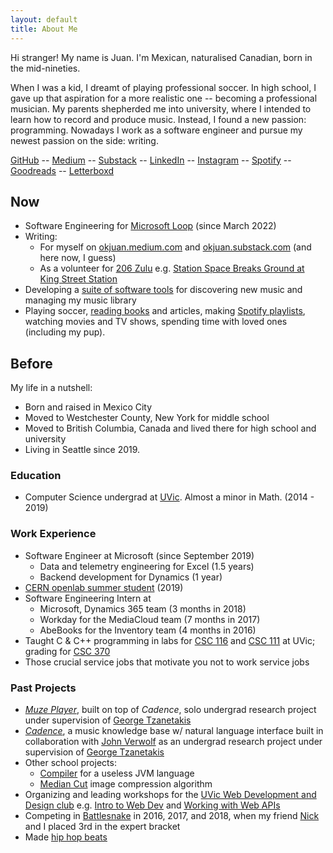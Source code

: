```yaml
---
layout: default
title: About Me
---
```


Hi stranger! My name is Juan. I'm Mexican, naturalised Canadian, born in the mid-nineties.

When I was a kid, I dreamt of playing professional soccer. In high school, I gave up that aspiration for a more realistic one -- becoming a professional musician. My parents shepherded me into university, where I intended to learn how to record and produce music. Instead, I found a new passion: programming. Nowadays I work as a software engineer and pursue my newest passion on the side: writing.

[GitHub](https://github.com/okjuan) -- [Medium](https://okjuan.medium.com) -- [Substack](https://okjuan.substack.com) -- [LinkedIn](https://www.linkedin.com/in/juan-carlos-gallegos-4a25a0b7/) -- [Instagram](https://www.instagram.com/) -- [Spotify](https://open.spotify.com/user/jcgalleg) -- [Goodreads](https://www.goodreads.com/user/show/57048915-juan) -- [Letterboxd](https://letterboxd.com/okjuanito/)

## Now
* Software Engineering for [Microsoft Loop](https://www.microsoft.com/en-us/microsoft-loop?ms.url=microsoftcommicrosoft-loop) (since March 2022)
* Writing:
    * For myself on [okjuan.medium.com](https://okjuan.medium.com) and [okjuan.substack.com](https://okjuan.substack.com) (and here now, I guess)
    * As a volunteer for [206 Zulu](https://206zulu.org/) e.g. [Station Space Breaks Ground at King Street Station](https://www.206zulu.org/station-space-breaks-ground-at-king-street-station/)
* Developing a [suite of software tools](https://github.com/okjuan/music-lib-bot) for discovering new music and managing my music library
* Playing soccer, [reading books](https://okjuan.medium.com/feeling-good-about-ditching-books-1c4633fd87f) and articles, making [Spotify playlists](https://open.spotify.com/user/jcgalleg), watching movies and TV shows, spending time with loved ones (including my pup).

## Before
My life in a nutshell:
* Born and raised in Mexico City
* Moved to Westchester County, New York for middle school
* Moved to British Columbia, Canada and lived there for high school and university
* Living in Seattle since 2019.

### Education
* Computer Science undergrad at [UVic](https://en.wikipedia.org/wiki/University_of_Victoria). Almost a minor in Math. (2014 - 2019)

### Work Experience
* Software Engineer at Microsoft (since September 2019)
    * Data and telemetry engineering for Excel (1.5 years)
    * Backend development for Dynamics (1 year)
* [CERN openlab summer student](https://okjuan.medium.com/insider-the-cern-openlab-summer-program-5e8d5a4abc12) (2019)
* Software Engineering Intern at
    * Microsoft, Dynamics 365 team (3 months in 2018)
    * Workday for the MediaCloud team (7 months in 2017)
    * AbeBooks for the Inventory team (4 months in 2016)
* Taught C & C++ programming in labs for [CSC 116](https://heat.csc.uvic.ca/coview/outline/2018/Fall/CSC/116) and [CSC 111](https://heat.csc.uvic.ca/coview/outline/2019/Spring/CSC/111) at UVic; grading for [CSC 370](https://heat.csc.uvic.ca/coview/course/2018011/CSC370)
* Those crucial service jobs that motivate you not to work service jobs

### Past Projects
* [_Muze Player_](https://github.com/okjuan/muze), built on top of _Cadence_, solo undergrad research project under supervision of [George Tzanetakis](https://scholar.google.com/citations?user=yPgxxpwAAAAJ&hl=en)
* [_Cadence_](https://github.com/MIR-Directed-Research/intelligent-music-recommender), a music knowledge base w/ natural language interface built in collaboration with [John Verwolf](https://www.linkedin.com/in/john-verwolf/?originalSubdomain=ca) as an undergrad research project under supervision of [George Tzanetakis](https://scholar.google.com/citations?user=yPgxxpwAAAAJ&hl=en)
* Other school projects:
    * [Compiler](https://github.com/okjuan/another-JVM-language) for a useless JVM language
    * [Median Cut](https://github.com/okjuan/Median-Cut) image compression algorithm
* Organizing and leading workshops for the [UVic Web Development and Design club](https://github.com/uvicwebdev) e.g. [Intro to Web Dev](https://github.com/okjuan/Intro-to-Web-Dev) and [Working with Web APIs](https://github.com/uvicwebdev/working-with-web-apis)
* Competing in [Battlesnake](https://play.battlesnake.com/) in 2016, 2017, and 2018, when my friend [Nick](https://github.com/NicholasKobald) and I placed 3rd in the expert bracket
* Made [hip hop beats](https://soundcloud.com/baba-guano)